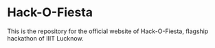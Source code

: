 # Hack-O-Fiesta

This is the repository for the official website of Hack-O-Fiesta, flagship hackathon of IIIT Lucknow.
